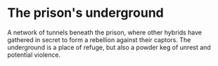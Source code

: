 # The prison's underground

A network of tunnels beneath the prison, where other hybrids
have gathered in secret to form a rebellion against their
captors. The underground is a place of refuge, but also a
powder keg of unrest and potential violence.
